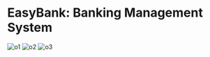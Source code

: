 ﻿# EasyBank: Banking Management System

![o1](https://github.com/user-attachments/assets/0fcb4259-f079-46a5-917e-284a18fc5dcc)
![o2](https://github.com/user-attachments/assets/561a9af4-3cd5-41f5-8f13-a4cdc2dd32ed)
![o3](https://github.com/user-attachments/assets/ccb6217d-4943-4f35-b043-2ae2a91eb3db)
